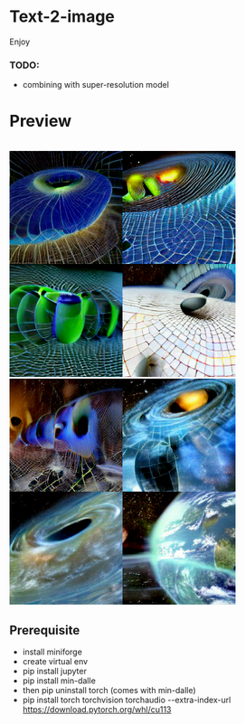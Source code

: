 # Text-2-image
Enjoy

### TODO:
- combining with super-resolution model

# Preview
<br/>
<img src="notebooks/data/image_2.png" width="400">
<img src="notebooks/data/image_4.png" width="400">

## Prerequisite
- install miniforge
- create virtual env
- pip install jupyter
- pip install min-dalle
- then pip uninstall torch (comes with min-dalle)
- pip install torch torchvision torchaudio --extra-index-url https://download.pytorch.org/whl/cu113
